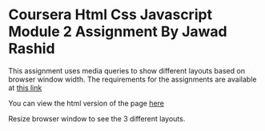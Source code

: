 # Coursera Html Css Javascript Module 2 Assignment By Jawad Rashid

This assignment uses media queries to show different layouts based on browser window width. 
The requirements for the assignments are available at [this link](https://github.com/jhu-ep-coursera/fullstack-course4/blob/master/assignments/assignment2/Assignment-2.md)

You can view the html version of the page [here](https://jawadrashid2011.github.io/coursera-html-css-javascript/module2-solution/)

Resize browser window to see the 3 different layouts.